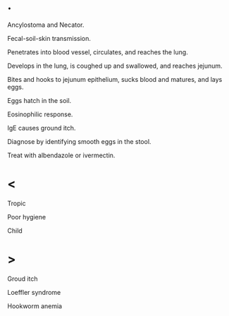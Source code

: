 # .

Ancylostoma and Necator.

Fecal-soil-skin transmission.

Penetrates into blood vessel, circulates, and reaches the lung.

Develops in the lung, is coughed up and swallowed, and reaches jejunum.

Bites and hooks to jejunum epithelium, sucks blood and matures, and lays eggs.

Eggs hatch in the soil.

Eosinophilic response.

IgE causes ground itch.

Diagnose by identifying smooth eggs in the stool.

Treat with albendazole or ivermectin.

# <

Tropic

Poor hygiene

Child

# >

Groud itch

Loeffler syndrome

Hookworm anemia
